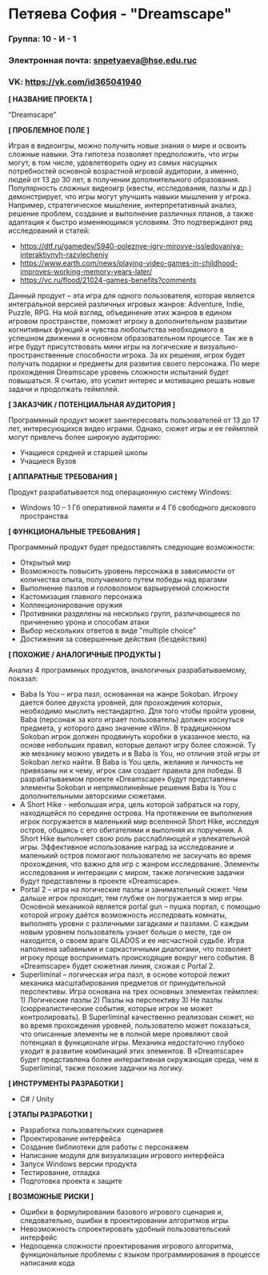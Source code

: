 # Петяева София - "Dreamscape"

### Группа: 10 - И - 1
### Электронная почта: snpetyaeva@hse.edu.ruc
### VK: https://vk.com/id365041940


**[ НАЗВАНИЕ ПРОЕКТА ]**

“Dreamscape”

**[ ПРОБЛЕМНОЕ ПОЛЕ ]**

Играя в видеоигры, можно получить новые знания о мире и освоить сложные навыки. Эта гипотеза позволяет предположить, что игры могут, в том числе, удовлетворить одну из самых насущных потребностей основной возрастной игровой аудитории, а именно, людей от 13 до 30 лет, в получении дополнительного образования. Популярность сложных видеоигр (квесты, исследования, пазлы и др.) демонстрирует, что игры могут улучшить навыки мышления у игрока. Например, стратегическое мышление, интерпретативный анализ, решение проблем, создание и выполнение различных планов, а также адаптация к быстро изменяющимся условиям. Это подтверждают ряд исследований и статей:
* https://dtf.ru/gamedev/5940-poleznye-igry-mirovye-issledovaniya-interaktivnyh-razvlecheniy
* https://www.earth.com/news/playing-video-games-in-childhood-improves-working-memory-years-later/
* https://vc.ru/flood/21024-games-benefits?comments

Данный продукт – эта игра для одного пользователя, которая является интегральной версией различных игровых жанров: Adventure, Indie, Puzzle, RPG. На мой взгляд, объединение этих жанров в едином игровом пространстве, поможет игроку в дополнительном развитии когнитивных функций и чувства любопытства необходимого в успешном движении в основном образовательном процессе. Так же в игре будут присутствовать мини игры на логические и визуально-пространственные способности игрока. За их решения, игрок будет получать подарки и предметы для развития своего персонажа. По мере прохождения Dreamscape уровень сложности испытаний будет повышаться. Я считаю, это усилит интерес и мотивацию решать новые задачи и продолжать геймплей.


**[ ЗАКАЗЧИК / ПОТЕНЦИАЛЬНАЯ АУДИТОРИЯ ]**

Программный продукт может заинтересовать пользователей от 13 до 17 лет, интересующихся видео играми. Однако, сюжет игры и ее геймплей могут привлечь более широкую аудиторию: 
* Учащиеся средней и старшей школы
* Учащиеся Вузов

**[ АППАРАТНЫЕ ТРЕБОВАНИЯ ]** 

Продукт разрабатывается под операционную систему Windows:
* Windows 10 – 1 Гб оперативной памяти и 4 Гб свободного дискового пространства 

**[ ФУНКЦИОНАЛЬНЫЕ ТРЕБОВАНИЯ ]**

Программный продукт будет предоставлять следующие возможности:
* Открытый мир
* Возможность повысить уровень персонажа в зависимости от количества опыта, получаемого путем победы над врагами
* Выполнение пазлов и головоломок варьируемой сложности
* Кастомизация главного персонажа
* Коллекционирование оружия
* Противники разделены на несколько групп, различающееся по причинению урона и способам атаки  
* Выбор нескольких ответов в виде "multiple choice"
* Достижения за совершенные действия (бездействия)

**[ ПОХОЖИЕ / АНАЛОГИЧНЫЕ ПРОДУКТЫ ]**

Анализ 4 программных продуктов, аналогичных разрабатываемому, показал:
* Baba Is You – игра пазл, основанная на жанре Sokoban. Игроку дается более двухста уровней, для прохождения которых, необходимо мыслить нестандартно. Для того чтобы пройти уровни, Baba (персонаж за кого играет пользователь) должен коснуться предмета, у которого дано значение «Win».  В традиционном Sokoban игрок должен продвинуть коробки в указанное место, на основе небольших правил, которые делают игру более сложной. Ту же механику можно увидеть и в Baba is You, но отличия этой игры от Sokoban легко найти. В Baba is You цель, желание и личность не привязаны ни к чему, игрок сам создает правила для победы. В разрабатываемом проекте «Dreamscape» будут представлены элементы Sokoban и непрямолинейные решения Baba is You с дополнительными авторскими сюжетами.
* A Short Hike - небольшая игра, цель которой забраться на гору, находящейся по середине острова. На протяжении ее выполнения игрок погружается в маленький мир вселенной Short Hike, исследуя остров, общаясь с его обитателями и выполняя их поручения. A Short Hike выполняет свою роль расслабляющей и увлекательной игры. Эффективное использование наград за исследование и маленький остров помогают пользователю не заскучать во время прохождения, что важно для игр с жанром исследование. Элементы исследования и интеракции с миром, также логические задачки будут представлены в проекте «Dreamscape».
* Portal 2 – игра на логические пазлы и занимательный сюжет. Чем дальше игрок проходит, тем глубже он погружается в мир игры. Основной механикой является portal gun – пушка портал, с помощью которой игроку даётся возможность исследовать комнаты, выполнять уровни с различными загадками и пазлами. С каждым новым уровнем пользователь узнает больше о месте, где он находится, о своем враге GLADOS и ее несчастной судьбе. Игра наполнена забавными и саркастичными диалогами, что позволяет игроку проще воспринимать происходящие вокруг него события. В «Dreamscape» будет сюжетная линия, схожая с Portal 2.
* Superliminal – логическая игра пазл, в основе которой лежит механика масштабирования предметов от принудительной перспективы. Игра основана на трех основных элементах геймплея: 1) Логические пазлы 2) Пазлы на перспективу 3) Не пазлы (сюрреалистические события, которые игрок не может контролировать). В Superliminal качественно реализован сюжет, но во время прохождения уровней, пользователю может показаться, что описанные элементы не в полной мере проявляют свой потенциал в функционале игры. Механика недостаточно глубоко уходит в развитие комбинаций этих элементов. В «Dreamscape» будет представлена более интерактивная окружающая среда, чем в Superliminal, также похожие задачки на логику. 

**[ ИНСТРУМЕНТЫ РАЗРАБОТКИ ]**

*	C# / Unity

**[ ЭТАПЫ РАЗРАБОТКИ ]**

*	Разработка пользовательских сценариев
*	Проектирование интерфейса
*	Создание библиотеки для работы с персонажем
*	Написание модуля для визуализации игрового интерфейса
*	Запуск Windows версии продукта
*	Тестирование, отладка
*	Подготовка проекта к защите

**[ ВОЗМОЖНЫЕ РИСКИ ]**

* Ошибки в формулировании базового игрового сценария и, следовательно, ошибки в проектировании алгоритмов игры
*	Невозможность спроектировать удобный пользовательский интерфейс 
*	Недооценка сложности проектирования игрового алгоритма, функциональные проблемы с языком программирования в процессе написания кода
